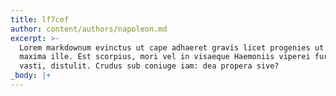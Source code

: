 ```yaml
---
title: lf7cef
author: content/authors/napoleon.md
excerpt: >-
  Lorem markdownum evinctus ut cape adhaeret gravis licet progenies ut haesit
  maxima ille. Est scorpius, mori vel in visaeque Haemoniis viperei furoris e ad
  vasti, distulit. Crudus sub coniuge iam: dea propera sive?
_body: |+
---
```


